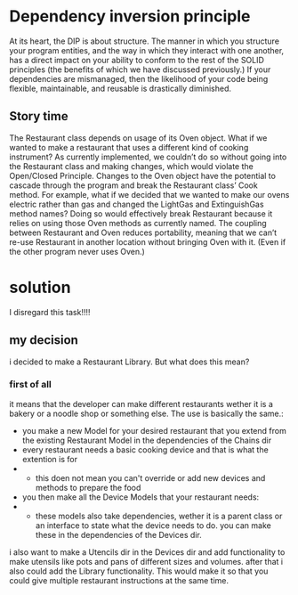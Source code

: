 # Dependency inversion principle

At its heart, the DIP is about structure. The manner in which you structure your program entities, and the way in which they interact with one another, has a direct impact on your ability to conform to the rest of the SOLID principles (the benefits of which we have discussed previously.) If your dependencies are mismanaged, then the likelihood of your code being flexible, maintainable, and reusable is drastically diminished.

## Story time

The Restaurant class depends on usage of its Oven object. What if we wanted to make a restaurant that uses a different kind of cooking instrument? As currently implemented, we couldn’t do so without going into the Restaurant class and making changes, which would violate the Open/Closed Principle.
Changes to the Oven object have the potential to cascade through the program and break the Restaurant class’ Cook method. For example, what if we decided that we wanted to make our ovens electric rather than gas and changed the LightGas and ExtinguishGas method names? Doing so would effectively break Restaurant because it relies on using those Oven methods as currently named.
The coupling between Restaurant and Oven reduces portability, meaning that we can’t re-use Restaurant in another location without bringing Oven with it. (Even if the other program never uses Oven.)

# solution

I disregard this task!!!!

## my decision

i decided to make a Restaurant Library. But what does this mean?

### first of all

it means that the developer can make different restaurants wether it is a bakery or a noodle shop or something else. The use is basically the same.:

- you make a new Model for your desired restaurant that you extend from the existing Restaurant Model in the dependencies of the Chains dir
- every restaurant needs a basic cooking device and that is what the extention is for
- - this doen not mean you can't override or add new devices and methods to prepare the food
- you then make all the Device Models that your restaurant needs:
- - these models also take dependencies, wether it is a parent class or an interface to state what the device needs to do. you can make these in the dependencies of the Devices dir.

i also want to make a Utencils dir in the Devices dir and add functionality to make utensils like pots and pans of different sizes and volumes.
after that i also could add the Library functionality. This would make it so that you could give multiple restaurant instructions at the same time.
